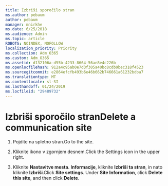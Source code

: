 ```yaml
---
title: Izbriši sporočilo stran
ms.author: pebaum
author: pebaum
manager: mnirkhe
ms.date: 6/25/2018
ms.audience: Admin
ms.topic: article
ROBOTS: NOINDEX, NOFOLLOW
localization_priority: Priority
ms.collection: Adm_O365
ms.custom: Adm_O365
ms.assetid: d132106a-d55b-4233-8664-56ae8e4c226b
ms.openlocfilehash: 912a4c95ab0e7d3f305a40bc8cdb9bec318f4523
ms.sourcegitcommit: e2864efcfb493b6e46b662b746661a61232bdba7
ms.translationtype: MT
ms.contentlocale: sl-SI
ms.lasthandoff: 01/24/2019
ms.locfileid: "29489732"
---
```

# <a name="delete-a-communication-site"></a><span data-ttu-id="b31f0-102">Izbriši sporočilo stran</span><span class="sxs-lookup"><span data-stu-id="b31f0-102">Delete a communication site</span></span>

1. <span data-ttu-id="b31f0-103">Pojdite na spletno stran.</span><span class="sxs-lookup"><span data-stu-id="b31f0-103">Go to the site.</span></span>
    
2. <span data-ttu-id="b31f0-104">Kliknite ikono v zgornjem desnem.</span><span class="sxs-lookup"><span data-stu-id="b31f0-104">Click the Settings icon in the upper right.</span></span>
    
3. <span data-ttu-id="b31f0-p101">Kliknite **Nastavitve mesta**. **Informacije**, kliknite **Izbriši ta stran**, in nato kliknite **Izbriši**.</span><span class="sxs-lookup"><span data-stu-id="b31f0-p101">Click **Site settings**. Under **Site Information**, click **Delete this site**, and then click **Delete**.</span></span>
    

